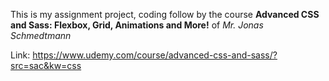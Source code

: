 This is my assignment project, coding follow by the course
**Advanced CSS and Sass: Flexbox, Grid, Animations and More!**
of *Mr. Jonas Schmedtmann*

Link: https://www.udemy.com/course/advanced-css-and-sass/?src=sac&kw=css